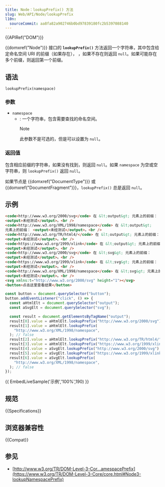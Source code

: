 ```yaml
---
title: Node：lookupPrefix() 方法
slug: Web/API/Node/lookupPrefix
l10n:
  sourceCommit: aa8fa82a902746b0bd97839180fc2b5397088140
---
```


{{APIRef("DOM")}}

{{domxref("Node")}} 接口的 **`lookupPrefix()`** 方法返回一个字符串，其中包含给定命名空间 URI 的前缀（如果存在），
，如果不存在则返回 `null`。如果可能存在多个前缀，则返回第一个前缀。

## 语法

```js-nolint
lookupPrefix(namespace)
```

### 参数

- `namespace`
  - : 一个字符串，包含需要查找的命名空间。
    > [!NOTE]
    > 此参数不是可选的，但是可以设置为 `null`。

### 返回值

包含相应前缀的字符串，如果没有找到，则返回 `null`。如果 `namespace` 为空或空字符串，则 `lookupPrefix()` 返回 `null`。

如果节点是 {{domxref("DocumentType")}} 或 {{domxref("DocumentFragment")}}，`lookupPrefix()` 总是返回 `null`。

## 示例

```html
<code>http://www.w3.org/2000/svg</code> 在 &lt;output&gt; 元素上的前缀：
<output>未经测试</output>。<br />
<code>http://www.w3.org/XML/1998/namespace</code> 在 &lt;output&gt;
元素上的前缀： <output>未经测试</output>。<br />
<code>http://www.w3.org/TR/html4/</code> 在 &lt;output&gt; 元素上的前缀：
<output>未经测试</output>。<br />
<code>https://www.w3.org/1999/xlink</code> 在 &lt;output&gt; 元素上的前缀：
<output>未经测试</output>。<br />
<code>http://www.w3.org/2000/svg</code> 在 &lt;svg&gt; 元素上的前缀：
<output>未经测试</output>。<br />
<code>https://www.w3.org/1999/xlink</code> 在 &lt;svg&gt; 元素上的前缀：
<output>未经测试</output>。<br />
<code>http://www.w3.org/XML/1998/namespace</code> 在 &lt;svg&gt; 元素上的前缀：
<output>未经测试</output>。<br />
<svg xmlns:t="http://www.w3.org/2000/svg" height="1"></svg>
<button>点击这里查看结果</button>
```

```js
const button = document.querySelector("button");
button.addEventListener("click", () => {
  const aHtmlElt = document.querySelector("output");
  const aSvgElt = document.querySelector("svg");

  const result = document.getElementsByTagName("output");
  result[0].value = aHtmlElt.lookupPrefix("http://www.w3.org/2000/svg"); // true
  result[1].value = aHtmlElt.lookupPrefix(
    "http://www.w3.org/XML/1998/namespace",
  ); // false
  result[2].value = aHtmlElt.lookupPrefix("http://www.w3.org/TR/html4/"); // true
  result[3].value = aHtmlElt.lookupPrefix("https://www.w3.org/1999/xlink"); // false
  result[4].value = aSvgElt.lookupPrefix("http://www.w3.org/2000/svg"); // true
  result[5].value = aSvgElt.lookupPrefix("https://www.w3.org/1999/xlink"); // true
  result[6].value = aSvgElt.lookupPrefix(
    "http://www.w3.org/XML/1998/namespace",
  ); // false
});
```

{{ EmbedLiveSample('示例','100%',190) }}

## 规范

{{Specifications}}

## 浏览器兼容性

{{Compat}}

## 参见

- [http://www.w3.org/TR/DOM-Level-3-Cor...amespacePrefix](https://www.w3.org/TR/DOM-Level-3-Core/core.html#Node3-lookupNamespacePrefix)
